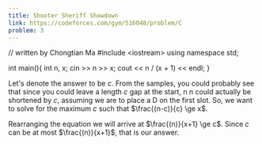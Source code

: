 ```yaml
---
title: Shooter Sheriff Showdown
link: https://codeforces.com/gym/516048/problem/C
problem: 3
---
```

<cpp>// written by Chongtian Ma 
#include &lt;iostream>
using namespace std;

int main(){
	int n, x; cin >> n >> x;
	cout << n / (x + 1) << endl;
}</cpp>

Let's denote the answer to be $c$. From the samples, you could probably see that since you could leave a length $c$ gap at the start, n n could actually be shortened by $c$, assuming we are to place a D on the first slot. So, we want to solve for the maximum $c$ such that $\frac{(n-c)}{c} \ge x$. 

Rearranging the equation we will arrive at $\frac{(n)}{x+1} \ge c$. Since $c$ can be at most $\frac{(n)}{x+1}$, that is our answer.